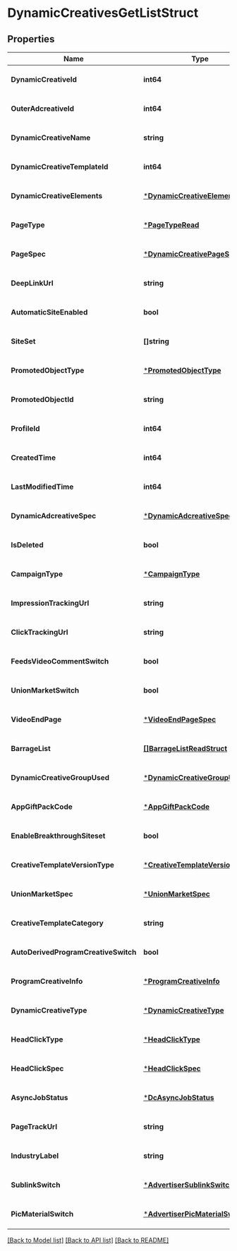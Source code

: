 # DynamicCreativesGetListStruct

## Properties
Name | Type | Description | Notes
------------ | ------------- | ------------- | -------------
**DynamicCreativeId** | **int64** |  | [optional] [default to null]
**OuterAdcreativeId** | **int64** |  | [optional] [default to null]
**DynamicCreativeName** | **string** |  | [optional] [default to null]
**DynamicCreativeTemplateId** | **int64** |  | [optional] [default to null]
**DynamicCreativeElements** | [***DynamicCreativeElementsRead**](dynamic_creative_elements_read.md) |  | [optional] [default to null]
**PageType** | [***PageTypeRead**](PageTypeRead.md) |  | [optional] [default to null]
**PageSpec** | [***DynamicCreativePageSpec**](dynamic_creative_page_spec.md) |  | [optional] [default to null]
**DeepLinkUrl** | **string** |  | [optional] [default to null]
**AutomaticSiteEnabled** | **bool** |  | [optional] [default to null]
**SiteSet** | **[]string** |  | [optional] [default to null]
**PromotedObjectType** | [***PromotedObjectType**](PromotedObjectType.md) |  | [optional] [default to null]
**PromotedObjectId** | **string** |  | [optional] [default to null]
**ProfileId** | **int64** |  | [optional] [default to null]
**CreatedTime** | **int64** |  | [optional] [default to null]
**LastModifiedTime** | **int64** |  | [optional] [default to null]
**DynamicAdcreativeSpec** | [***DynamicAdcreativeSpecForDc**](dynamic_adcreative_spec_for_dc.md) |  | [optional] [default to null]
**IsDeleted** | **bool** |  | [optional] [default to null]
**CampaignType** | [***CampaignType**](CampaignType.md) |  | [optional] [default to null]
**ImpressionTrackingUrl** | **string** |  | [optional] [default to null]
**ClickTrackingUrl** | **string** |  | [optional] [default to null]
**FeedsVideoCommentSwitch** | **bool** |  | [optional] [default to null]
**UnionMarketSwitch** | **bool** |  | [optional] [default to null]
**VideoEndPage** | [***VideoEndPageSpec**](video_end_page_spec.md) |  | [optional] [default to null]
**BarrageList** | [**[]BarrageListReadStruct**](barrage_list_read_struct.md) |  | [optional] [default to null]
**DynamicCreativeGroupUsed** | [***DynamicCreativeGroupUsed**](DynamicCreativeGroupUsed.md) |  | [optional] [default to null]
**AppGiftPackCode** | [***AppGiftPackCode**](app_gift_pack_code.md) |  | [optional] [default to null]
**EnableBreakthroughSiteset** | **bool** |  | [optional] [default to null]
**CreativeTemplateVersionType** | [***CreativeTemplateVersionType**](CreativeTemplateVersionType.md) |  | [optional] [default to null]
**UnionMarketSpec** | [***UnionMarketSpec**](union_market_spec.md) |  | [optional] [default to null]
**CreativeTemplateCategory** | **string** |  | [optional] [default to null]
**AutoDerivedProgramCreativeSwitch** | **bool** |  | [optional] [default to null]
**ProgramCreativeInfo** | [***ProgramCreativeInfo**](program_creative_info.md) |  | [optional] [default to null]
**DynamicCreativeType** | [***DynamicCreativeType**](DynamicCreativeType.md) |  | [optional] [default to null]
**HeadClickType** | [***HeadClickType**](HeadClickType.md) |  | [optional] [default to null]
**HeadClickSpec** | [***HeadClickSpec**](head_click_spec.md) |  | [optional] [default to null]
**AsyncJobStatus** | [***DcAsyncJobStatus**](DCAsyncJobStatus.md) |  | [optional] [default to null]
**PageTrackUrl** | **string** |  | [optional] [default to null]
**IndustryLabel** | **string** |  | [optional] [default to null]
**SublinkSwitch** | [***AdvertiserSublinkSwitch**](AdvertiserSublinkSwitch.md) |  | [optional] [default to null]
**PicMaterialSwitch** | [***AdvertiserPicMaterialSwitch**](AdvertiserPicMaterialSwitch.md) |  | [optional] [default to null]

[[Back to Model list]](../README.md#documentation-for-models) [[Back to API list]](../README.md#documentation-for-api-endpoints) [[Back to README]](../README.md)


